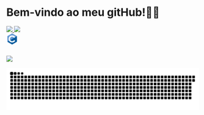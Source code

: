 <h1>
   Bem-vindo ao meu gitHub!👨‍💻
</h1>

<div>
   <a href="https://github.com/Moises-Paz/Moises-Paz">
   <img height="180"src="https://github-readme-stats.vercel.app/api?username=Moises-Paz&show_icons=true&theme=midnight-purple"/>
   <img height="150" src="https://github-readme-stats.vercel.app/api/top-langs/?username=Moises-Paz&layout=compact&theme=midnight-purple"/>
</div>
 
<div>
   <img align="center" alt="Moioses-Paz C" height="30" widht="40" src="https://github.com/devicons/devicon/blob/master/icons/c/c-original.svg">
</div>
   
##
<div>
   <a href="https://www.linkedin.com/in/moises-paz-melo-dos-santos/" target="_blank"> <img src="https://img.shields.io/badge/LinkedIn-0077B5?style=for-the-badge&logo=linkedin&logoColor=white" target="_blank"> </a>
   <a href="">
</div>

![Snake animation](https://github.com/Moises-paz/Moises-Paz/blob/output/github-contribution-grid-snake.svg)
